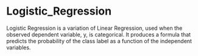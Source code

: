 # Logistic_Regression
Logistic Regression is a variation of Linear Regression, used when the observed dependent variable, y, is categorical. It produces a formula that predicts the probability of the class label as a function of the independent variables.
